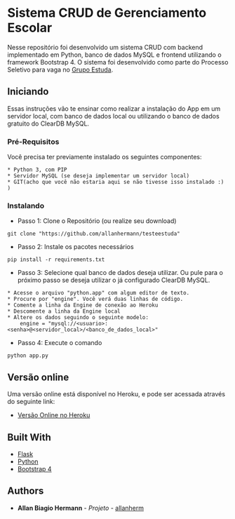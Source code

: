 # Sistema CRUD de Gerenciamento Escolar

  Nesse repositório foi desenvolvido um sistema CRUD com backend implementado em Python, banco de dados MySQL e frontend utilizando o framework Bootstrap 4.
O sistema foi desenvolvido como parte do Processo Seletivo para vaga no [Grupo Estuda](https://www.grupoestuda.com.br/).

## Iniciando

  Essas instruções vão te ensinar como realizar a instalação do App em um servidor local, com banco de dados local ou utilizando o banco de dados gratuito do ClearDB MySQL.

### Pré-Requisitos

  Você precisa ter previamente instalado os seguintes componentes:

```
* Python 3, com PIP
* Servidor MySQL (se deseja implementar um servidor local)
* GIT(acho que você não estaria aqui se não tivesse isso instalado :) )
```

### Instalando

* Passo 1: Clone o Repositório (ou realize seu download)

```
git clone "https://github.com/allanhermann/testeestuda" 
```

* Passo 2: Instale os pacotes necessários

```
pip install -r requirements.txt
```

* Passo 3: Selecione qual banco de dados deseja utilizar.
Ou pule para o próximo passo se deseja utilizar o já configurado ClearDB MySQL.

```
* Acesse o arquivo "python.app" com algum editor de texto.
* Procure por "engine". Você verá duas linhas de código.
* Comente a linha da Engine de conexão ao Heroku
* Descomente a linha da Engine local
* Altere os dados seguindo o seguinte modelo:
    engine = "mysql://<usuario>:<senha>@<servidor_local>/<banco_de_dados_local>"
```

* Passo 4: Execute o comando 
```
python app.py
```

## Versão online

  Uma versão online está disponível no Heroku, e pode ser acessada através do seguinte link:
* [Versão Online no Heroku](https://teste-estuda.herokuapp.com)

## Built With

* [Flask](https://www.palletsprojects.com/p/flask/)
* [Python](https://www.python.org/)
* [Bootstrap 4](https://getbootstrap.com.br/)

## Authors

* **Allan Biagio Hermann** - *Projeto* - [allanherm](https://github.com/allanhermann)
